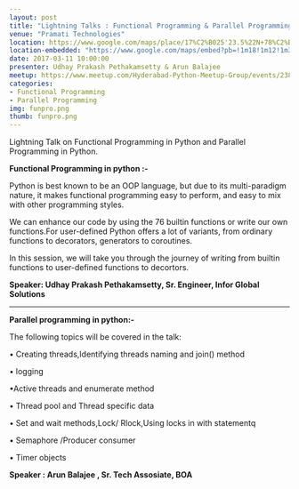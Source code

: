```yaml
---
layout: post
title: "Lightning Talks : Functional Programming & Parallel Programming in Python"
venue: "Pramati Technologies"
location: https://www.google.com/maps/place/17%C2%B025'23.5%22N+78%C2%B026'57.9%22E/@17.4232,78.4472363,17z/data=!3m1!4b1!4m5!3m4!1s0x0:0x0!8m2!3d17.4232!4d78.449425?hl=en
location-embedded: "https://www.google.com/maps/embed?pb=!1m18!1m12!1m3!1d3806.7621196700243!2d78.44723631487686!3d17.42319998805713!2m3!1f0!2f0!3f0!3m2!1i1024!2i768!4f13.1!3m3!1m2!1s0x0%3A0x0!2zMTfCsDI1JzIzLjUiTiA3OMKwMjYnNTcuOSJF!5e0!3m2!1sen!2s!4v1489734112041"
date: 2017-03-11 10:00:00
presenter: Udhay Prakash Pethakamsetty & Arun Balajee
meetup: https://www.meetup.com/Hyderabad-Python-Meetup-Group/events/238343952/
categories:
- Functional Programming
- Parallel Programming
img: funpro.png
thumb: funpro.png
---
```


Lightning Talk on Functional Programming in Python and Parallel Programming in Python.
<!--more-->

<b>Functional Programming in python :-</b>

Python is best known to be an OOP language, but due to its multi-paradigm nature, it makes functional programming easy to perform, and easy to mix with other programming styles.

We can enhance our code by using the 76 builtin functions or write our own functions.For user-defined Python offers a lot of variants, from ordinary functions to decorators, generators to coroutines.

In this session, we will take you through the journey of writing from builtin functions to user-defined functions to decortors.

<b>Speaker:  Udhay Prakash Pethakamsetty, Sr. Engineer, Infor Global Solutions</b>

-------------------------------------------------------
<b>Parallel programming in python:- </b>

The following topics will be covered in the talk:

• Creating threads,Identifying threads naming and join() method

• logging

•Active threads and enumerate method

• Thread pool and Thread specific data

• Set and wait methods,Lock/ Rlock,Using locks in with statementq

• Semaphore /Producer consumer

• Timer objects

<b>Speaker : Arun Balajee , Sr. Tech Assosiate, BOA</b>



[hampden]: https://github.com/jekyll/jekyll

